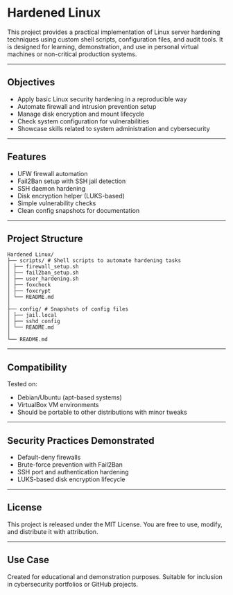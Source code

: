 # Hardened Linux

This project provides a practical implementation of Linux server hardening techniques using custom shell scripts, configuration files, and audit tools. It is designed for learning, demonstration, and use in personal virtual machines or non-critical production systems.

---

## Objectives

- Apply basic Linux security hardening in a reproducible way
- Automate firewall and intrusion prevention setup
- Manage disk encryption and mount lifecycle
- Check system configuration for vulnerabilities
- Showcase skills related to system administration and cybersecurity

---

## Features

- UFW firewall automation
- Fail2Ban setup with SSH jail detection
- SSH daemon hardening
- Disk encryption helper (LUKS-based)
- Simple vulnerability checks
- Clean config snapshots for documentation

---

## Project Structure

```
Hardened Linux/
├── scripts/ # Shell scripts to automate hardening tasks
│ ├── firewall_setup.sh
│ ├── fail2ban_setup.sh
│ ├── user_hardening.sh
│ ├── foxcheck
│ ├── foxcrypt
│ └── README.md
│
├── config/ # Snapshots of config files
│ ├── jail.local
│ ├── sshd_config
│ └── README.md
│
└── README.md
```

---

## Compatibility

Tested on:

- Debian/Ubuntu (apt-based systems)
- VirtualBox VM environments
- Should be portable to other distributions with minor tweaks

---

## Security Practices Demonstrated

- Default-deny firewalls
- Brute-force prevention with Fail2Ban
- SSH port and authentication hardening
- LUKS-based disk encryption lifecycle

---

## License

This project is released under the MIT License. You are free to use, modify, and distribute it with attribution.

---

## Use Case

Created for educational and demonstration purposes. Suitable for inclusion in cybersecurity portfolios or GitHub projects.
